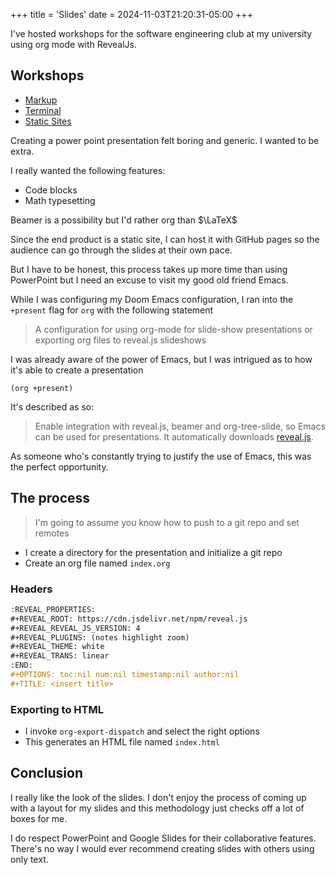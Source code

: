 +++
title = 'Slides'
date = 2024-11-03T21:20:31-05:00
+++

I've hosted workshops for the software engineering club at my university using org mode with RevealJs.
## Workshops
- [Markup](https://github.com/curlyLasagna/Markup-Workshop)
- [Terminal](https://github.com/curlyLasagna/Terminal_Workshop)
- [Static Sites](https://github.com/curlyLasagna/Static-Site-Workshop)

Creating a power point presentation felt boring and generic. I wanted to be extra.

I really wanted the following features:
- Code blocks
- Math typesetting

Beamer is a possibility but I'd rather org than $\LaTeX$

Since the end product is a static site, I can host it with GitHub pages so the audience can go through the slides at their own pace.

But I have to be honest, this process takes up more time than using PowerPoint but I need an excuse to visit my good old friend Emacs. 

While I was configuring my Doom Emacs configuration, I ran into the `+present` flag for `org` with the following statement

> A configuration for using org-mode for slide-show presentations or exporting org files to reveal.js slideshows

I was already aware of the power of Emacs, but I was intrigued as to how it's able to create a presentation

```elisp
(org +present)
```

It's described as so: 
>Enable integration with reveal.js, beamer and org-tree-slide, so Emacs can be
 used for presentations. It automatically downloads [reveal.js](https://github.com/hakimel/reveal.js). 

As someone who's constantly trying to justify the use of Emacs, this was the perfect opportunity.

## The process
> I'm going to assume you know how to push to a git repo and set remotes
- I create a directory for the presentation and initialize a git repo
- Create an org file named `index.org`
### Headers
```org
:REVEAL_PROPERTIES:
#+REVEAL_ROOT: https://cdn.jsdelivr.net/npm/reveal.js
#+REVEAL_REVEAL_JS_VERSION: 4
#+REVEAL_PLUGINS: (notes highlight zoom)
#+REVEAL_THEME: white
#+REVEAL_TRANS: linear
:END:
#+OPTIONS: toc:nil num:nil timestamp:nil author:nil
#+TITLE: <insert title>
```

### Exporting to HTML
- I invoke `org-export-dispatch` and select the right options
- This generates an HTML file named `index.html`

## Conclusion 
I really like the look of the slides. I don't enjoy the process of coming up with a layout for my slides and this methodology just checks off a lot of boxes for me.

I do respect PowerPoint and Google Slides for their collaborative features. There's no way I would ever recommend creating slides with others using only text.
